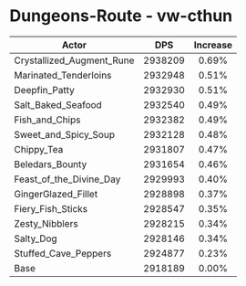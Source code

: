 # Dungeons-Route - vw-cthun
| Actor | DPS | Increase |
|---|:---:|:---:|
|Crystallized_Augment_Rune|2938209|0.69%|
|Marinated_Tenderloins|2932948|0.51%|
|Deepfin_Patty|2932930|0.51%|
|Salt_Baked_Seafood|2932540|0.49%|
|Fish_and_Chips|2932382|0.49%|
|Sweet_and_Spicy_Soup|2932128|0.48%|
|Chippy_Tea|2931807|0.47%|
|Beledars_Bounty|2931654|0.46%|
|Feast_of_the_Divine_Day|2929993|0.40%|
|GingerGlazed_Fillet|2928898|0.37%|
|Fiery_Fish_Sticks|2928547|0.35%|
|Zesty_Nibblers|2928215|0.34%|
|Salty_Dog|2928146|0.34%|
|Stuffed_Cave_Peppers|2924877|0.23%|
|Base|2918189|0.00%|
